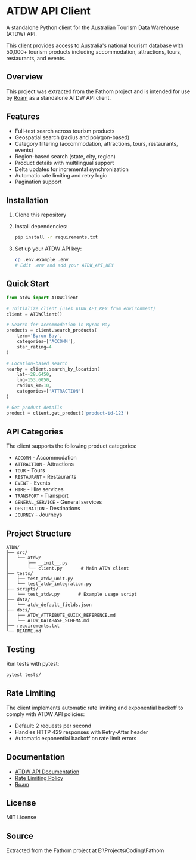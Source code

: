 # ATDW API Client

A standalone Python client for the Australian Tourism Data Warehouse (ATDW) API.

This client provides access to Australia's national tourism database with 50,000+ tourism products including accommodation, attractions, tours, restaurants, and events.

## Overview

This project was extracted from the Fathom project and is intended for use by [Roam](https://roamhq.io) as a standalone ATDW API client.

## Features

- Full-text search across tourism products
- Geospatial search (radius and polygon-based)
- Category filtering (accommodation, attractions, tours, restaurants, events)
- Region-based search (state, city, region)
- Product details with multilingual support
- Delta updates for incremental synchronization
- Automatic rate limiting and retry logic
- Pagination support

## Installation

1. Clone this repository
2. Install dependencies:
   ```bash
   pip install -r requirements.txt
   ```

3. Set up your ATDW API key:
   ```bash
   cp .env.example .env
   # Edit .env and add your ATDW_API_KEY
   ```

## Quick Start

```python
from atdw import ATDWClient

# Initialize client (uses ATDW_API_KEY from environment)
client = ATDWClient()

# Search for accommodation in Byron Bay
products = client.search_products(
    term='Byron Bay',
    categories=['ACCOMM'],
    star_rating=4
)

# Location-based search
nearby = client.search_by_location(
    lat=-28.6450,
    lng=153.6050,
    radius_km=10,
    categories=['ATTRACTION']
)

# Get product details
product = client.get_product('product-id-123')
```

## API Categories

The client supports the following product categories:
- `ACCOMM` - Accommodation
- `ATTRACTION` - Attractions
- `TOUR` - Tours
- `RESTAURANT` - Restaurants
- `EVENT` - Events
- `HIRE` - Hire services
- `TRANSPORT` - Transport
- `GENERAL_SERVICE` - General services
- `DESTINATION` - Destinations
- `JOURNEY` - Journeys

## Project Structure

```
ATDW/
├── src/
│   └── atdw/
│       ├── __init__.py
│       └── client.py       # Main ATDW client
├── tests/
│   ├── test_atdw_unit.py
│   └── test_atdw_integration.py
├── scripts/
│   └── test_atdw.py       # Example usage script
├── data/
│   └── atdw_default_fields.json
├── docs/
│   ├── ATDW_ATTRIBUTE_QUICK_REFERENCE.md
│   └── ATDW_DATABASE_SCHEMA.md
├── requirements.txt
└── README.md
```

## Testing

Run tests with pytest:
```bash
pytest tests/
```

## Rate Limiting

The client implements automatic rate limiting and exponential backoff to comply with ATDW API policies:
- Default: 2 requests per second
- Handles HTTP 429 responses with Retry-After header
- Automatic exponential backoff on rate limit errors

## Documentation

- [ATDW API Documentation](https://developer.atdw.com.au)
- [Rate Limiting Policy](https://au.intercom.help/atdw/en/articles/44447-api-rate-limiting)
- [Roam](https://roamhq.io)

## License

MIT License

## Source

Extracted from the Fathom project at E:\Projects\Coding\Fathom
